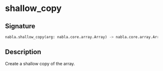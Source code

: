 # shallow_copy

## Signature

```python
nabla.shallow_copy(arg: nabla.core.array.Array) -> nabla.core.array.Array
```

## Description

Create a shallow copy of the array.

